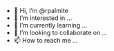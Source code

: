 - 👋 Hi, I’m @rpalmite
- 👀 I’m interested in ...
- 🌱 I’m currently learning ...
- 💞️ I’m looking to collaborate on ...
- 📫 How to reach me ...

<!---
rpalmite/rpalmite is a ✨ special ✨ repository because its `README.md` (this file) appears on your GitHub profile.
You can click the Preview link to take a look at your changes.
--->
